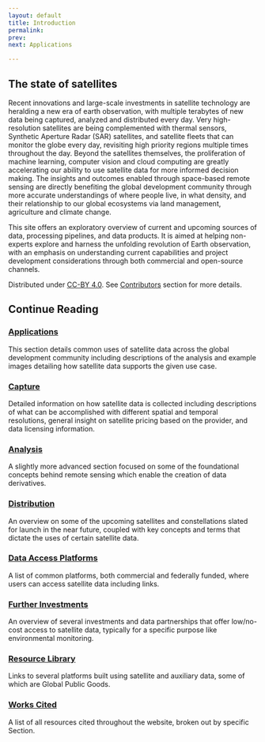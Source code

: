 ```yaml
---
layout: default
title: Introduction
permalink: 
prev:
next: Applications

---
```


## The state of satellites

<div class="map-container">
  <div id="banner-map" class="static-map static-map__left"></div>
  <div id="banner-map-2" class="static-map static-map__right"></div>
</div>

Recent innovations and large-scale investments in satellite technology are heralding a new era of earth observation, with multiple terabytes of new data being captured, analyzed and distributed every day. Very high-resolution satellites are being complemented with thermal sensors, Synthetic Aperture Radar (SAR) satellites, and satellite fleets that can monitor the globe every day, revisiting high priority regions multiple times throughout the day. Beyond the satellites themselves, the proliferation of machine learning, computer vision and cloud computing are greatly accelerating our ability to use satellite data for more informed decision making. The insights and outcomes enabled through space-based remote sensing are directly benefiting the global development community through more accurate understandings of where people live, in what density, and their relationship to our global ecosystems via land management, agriculture and climate change.  

This site offers an exploratory overview of current and upcoming sources of data, processing pipelines, and data products. It is aimed at helping non-experts explore and harness the unfolding revolution of Earth observation, with an emphasis on understanding current capabilities and project development considerations through both commercial and open-source channels.


Distributed under <a href="https://creativecommons.org/licenses/by/4.0/" target="_blank">CC-BY 4.0</a>. See [Contributors](/contributors.html) section for more details.

## Continue Reading

### [Applications](/applications)
This section details common uses of satellite data across the global development community including descriptions of the analysis and example images detailing how satellite data supports the given use case.

### [Capture](/capture)
Detailed information on how satellite data is collected including descriptions of what can be accomplished with different spatial and temporal resolutions, general insight on satellite pricing based on the provider, and data licensing information.

### [Analysis](/analysis)
A slightly more advanced section focused on some of the foundational concepts behind remote sensing which enable the creation of data derivatives.

### [Distribution](/distribution)
An overview on some of the upcoming satellites and constellations slated for launch in the near future, coupled with key concepts and terms that dictate the uses of certain satellite data.

### [Data Access Platforms](/data-access-platforms)
A list of common platforms, both commercial and federally funded, where users can access satellite data including links.

### [Further Investments](/further-investments)
An overview of several investments and data partnerships that offer low/no-cost access to satellite data, typically for a specific purpose like environmental monitoring.

### [Resource Library](/resource-library)
Links to several platforms built using satellite and auxiliary data, some of which are Global Public Goods.

### [Works Cited](/works-cited)
A list of all resources cited throughout the website, broken out by specific Section.